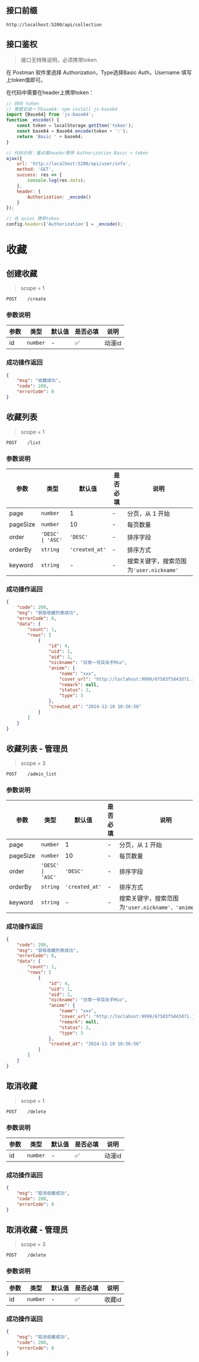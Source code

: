 ## 接口前缀

```shell
http://localhost:5200/api/collection
```

## 接口鉴权

> 接口无特殊说明，必须携带token

在 Postman 软件里选择 Authorization，Type选择Basic Auth，Username 填写上token值即可。

在代码中需要在header上携带token：

```js
// 转码 token
// 需要安装一下base64: npm install js-base64
import {Base64} from 'js-base64';
function _encode() {
    const token = localStorage.getItem('token');
    const base64 = Base64.encode(token + ':');
    return 'Basic ' + base64;
}

// 代码示例：重点看header携带 Authorization Basic + token
ajax({
    url: 'http://localhost:5200/api/user/info',
    method: 'GET',
    success: res => {
        console.log(res.data);
    },
    header: {
        Authorization: _encode()
    }
});

// 在 axios 携带token
config.headers['Authorization'] = _encode();
```

# 收藏

## 创建收藏

> scope = 1

```
POST    /create
```

### 参数说明

| 参数 | 类型     | 默认值 | 是否必填 | 说明   |
| ---- | -------- | ------ | -------- | ------ |
| id   | `number` | -      | ✅       | 动漫id |

### 成功操作返回

```json
{
    "msg": "收藏成功",
    "code": 200,
    "errorCode": 0
}
```

## 收藏列表

> scope = 1

```
POST    /list
```

### 参数说明

| 参数     | 类型              | 默认值         | 是否必填 | 说明                                    |
| -------- | ----------------- | -------------- | -------- | --------------------------------------- |
| page     | `number`          | 1              | -        | 分页，从 1 开始                         |
| pageSize | `number`          | 10             | -        | 每页数量                                |
| order    | `'DESC' \| 'ASC'` | `'DESC'`       | -        | 排序字段                                |
| orderBy  | `string`          | `'created_at'` | -        | 排序方式                                |
| keyword  | `string`          | -              | -        | 搜索关键字，搜索范围为`'user.nickname'` |

### 成功操作返回

```json
{
    "code": 200,
    "msg": "获取收藏列表成功",
    "errorCode": 0,
    "data": {
        "count": 1,
        "rows": [
            {
                "id": 4,
                "uid": 1,
                "aid": 2,
                "nickname": "日常一号突击手Mio",
                "anime": {
                    "name": "xxx",
                    "cover_url": "http://loclahost:9999/67503f5d43d71.jpg",
                    "remark": null,
                    "status": 2,
                    "type": 3
                },
                "created_at": "2024-12-10 10:56:56"
            }
        ]
    }
}
```

## 收藏列表 - 管理员

> scope = 3

```
POST    /admin_list
```

### 参数说明

| 参数     | 类型              | 默认值         | 是否必填 | 说明                                                  |
| -------- | ----------------- | -------------- | -------- | ----------------------------------------------------- |
| page     | `number`          | 1              | -        | 分页，从 1 开始                                       |
| pageSize | `number`          | 10             | -        | 每页数量                                              |
| order    | `'DESC' \| 'ASC'` | `'DESC'`       | -        | 排序字段                                              |
| orderBy  | `string`          | `'created_at'` | -        | 排序方式                                              |
| keyword  | `string`          | -              | -        | 搜索关键字，搜索范围为`'user.nickname'、'anime.name'` |

### 成功操作返回

```json
{
    "code": 200,
    "msg": "获取收藏列表成功",
    "errorCode": 0,
    "data": {
        "count": 1,
        "rows": [
            {
                "id": 4,
                "uid": 1,
                "aid": 2,
                "nickname": "日常一号突击手Mio",
                "anime": {
                    "name": "xxx",
                    "cover_url": "http://loclahost:9999/67503f5d43d71.jpg",
                    "remark": null,
                    "status": 2,
                    "type": 3
                },
                "created_at": "2024-12-10 10:56:56"
            }
        ]
    }
}
```

## 取消收藏

> scope = 1

```
POST    /delete
```

### 参数说明

| 参数 | 类型     | 默认值 | 是否必填 | 说明   |
| ---- | -------- | ------ | -------- | ------ |
| id   | `number` | -      | ✅       | 动漫id |

### 成功操作返回

```json
{
    "msg": "取消收藏成功",
    "code": 200,
    "errorCode": 0
}
```

## 取消收藏 - 管理员

> scope = 3

```
POST    /delete
```

### 参数说明

| 参数 | 类型     | 默认值 | 是否必填 | 说明   |
| ---- | -------- | ------ | -------- | ------ |
| id   | `number` | -      | ✅       | 收藏id |

### 成功操作返回

```json
{
    "msg": "取消收藏成功",
    "code": 200,
    "errorCode": 0
}
```
